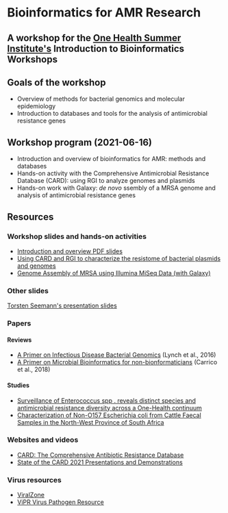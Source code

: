 # Bioinformatics for AMR Research

## A workshop for the [One Health Summer Institute's](https://research.ucalgary.ca/one-health/training/one-health-summer-institute) Introduction to Bioinformatics Workshops

## Goals of the workshop

* Overview of methods for bacterial genomics and molecular epidemiology
* Introduction to databases and tools for the analysis of antimicrobial resistance genes

## Workshop program (2021-06-16)

* Introduction and overview of bioinformatics for AMR: methods and databases
* Hands-on activity with the Comprehensive Antimicrobial Resistance Database (CARD): using RGI to analyze genomes and plasmids
* Hands-on work with Galaxy: *de novo* ssembly of a MRSA genome and analysis of antimicrobial resistance genes

## Resources

### Workshop slides and hands-on activities

* [Introduction and overview PDF slides](Bioinformatics%20for%20Antimicrobial%20Resistance%20Research.pdf)
* [Using CARD and RGI to characterize the resistome of bacterial plasmids and genomes](https://github.com/ropolomx/amr_one_health_2021/tree/main/card_activity)
* [Genome Assembly of MRSA using Illumina MiSeq Data (with Galaxy)](https://training.galaxyproject.org/training-material/topics/assembly/tutorials/mrsa-illumina/tutorial.html)

### Other slides

[Torsten Seemann's presentation slides](https://www.slideshare.net/torstenseemann/presentations)

### Papers

#### Reviews

* [A Primer on Infectious Disease Bacterial Genomics](https://journals.asm.org/doi/full/10.1128/CMR.00001-16) (Lynch et al., 2016)
* [A Primer on Microbial Bioinformatics for non-bionformaticians](https://pubmed.ncbi.nlm.nih.gov/29309933/) (Carrico et al., 2018)

#### Studies

* [Surveillance of Enterococcus spp . reveals distinct species and antimicrobial resistance diversity across a One-Health continuum](https://www.nature.com/articles/s41598-020-61002-5)
* [Characterization of Non-O157 Escherichia coli from Cattle Faecal Samples in the North-West Province of South Africa](https://www.mdpi.com/2076-2607/7/8/272)

### Websites and videos

* [CARD: The Comprehensive Antibiotic Resistance Database](https://card.mcmaster.ca/)
* [State of the CARD 2021 Presentations and Demonstrations](https://github.com/arpcard/state-of-the-card-2021)

### Virus resources

* [ViralZone](https://viralzone.expasy.org/)
* [ViPR Virus Pathogen Resource](https://www.viprbrc.org/brc/home.spg?decorator=vipr)

